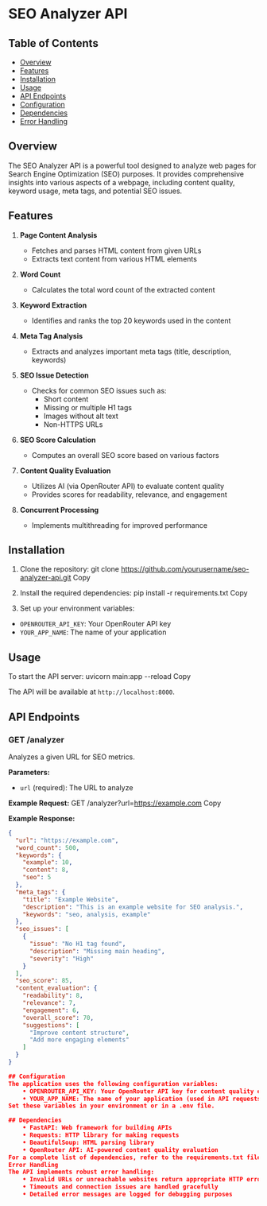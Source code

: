 ﻿# SEO Analyzer API

## Table of Contents
- [Overview](#overview)
- [Features](#features)
- [Installation](#installation)
- [Usage](#usage)
- [API Endpoints](#api-endpoints)
- [Configuration](#configuration)
- [Dependencies](#dependencies)
- [Error Handling](#error-handling)

## Overview

The SEO Analyzer API is a powerful tool designed to analyze web pages for Search Engine Optimization (SEO) purposes. It provides comprehensive insights into various aspects of a webpage, including content quality, keyword usage, meta tags, and potential SEO issues.

## Features

1. **Page Content Analysis**
   - Fetches and parses HTML content from given URLs
   - Extracts text content from various HTML elements

2. **Word Count**
   - Calculates the total word count of the extracted content

3. **Keyword Extraction**
   - Identifies and ranks the top 20 keywords used in the content

4. **Meta Tag Analysis**
   - Extracts and analyzes important meta tags (title, description, keywords)

5. **SEO Issue Detection**
   - Checks for common SEO issues such as:
     - Short content
     - Missing or multiple H1 tags
     - Images without alt text
     - Non-HTTPS URLs

6. **SEO Score Calculation**
   - Computes an overall SEO score based on various factors

7. **Content Quality Evaluation**
   - Utilizes AI (via OpenRouter API) to evaluate content quality
   - Provides scores for readability, relevance, and engagement

8. **Concurrent Processing**
   - Implements multithreading for improved performance

## Installation

1. Clone the repository:
git clone https://github.com/yourusername/seo-analyzer-api.git
Copy

2. Install the required dependencies:
pip install -r requirements.txt
Copy

3. Set up your environment variables:
- `OPENROUTER_API_KEY`: Your OpenRouter API key
- `YOUR_APP_NAME`: The name of your application

## Usage

To start the API server:
uvicorn main:app --reload
Copy

The API will be available at `http://localhost:8000`.

## API Endpoints

### GET /analyzer

Analyzes a given URL for SEO metrics.

**Parameters:**
- `url` (required): The URL to analyze

**Example Request:**
GET /analyzer?url=https://example.com
Copy

**Example Response:**
```json
{
  "url": "https://example.com",
  "word_count": 500,
  "keywords": {
    "example": 10,
    "content": 8,
    "seo": 5
  },
  "meta_tags": {
    "title": "Example Website",
    "description": "This is an example website for SEO analysis.",
    "keywords": "seo, analysis, example"
  },
  "seo_issues": [
    {
      "issue": "No H1 tag found",
      "description": "Missing main heading",
      "severity": "High"
    }
  ],
  "seo_score": 85,
  "content_evaluation": {
    "readability": 8,
    "relevance": 7,
    "engagement": 6,
    "overall_score": 70,
    "suggestions": [
      "Improve content structure",
      "Add more engaging elements"
    ]
  }
}

## Configuration
The application uses the following configuration variables:
    • OPENROUTER_API_KEY: Your OpenRouter API key for content quality evaluation 
    • YOUR_APP_NAME: The name of your application (used in API requests) 
Set these variables in your environment or in a .env file.

## Dependencies
    • FastAPI: Web framework for building APIs 
    • Requests: HTTP library for making requests 
    • BeautifulSoup: HTML parsing library 
    • OpenRouter API: AI-powered content quality evaluation 
For a complete list of dependencies, refer to the requirements.txt file.
Error Handling
The API implements robust error handling:
    • Invalid URLs or unreachable websites return appropriate HTTP error codes 
    • Timeouts and connection issues are handled gracefully 
    • Detailed error messages are logged for debugging purposes 

